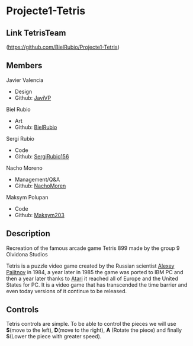 # Projecte1-Tetris

## Link TetrisTeam
  (https://github.com/BielRubio/Projecte1-Tetris)
  
## Members

Javier Valencia 

* Design
* Github: [JaviVP](https://github.com/JaviVP)

Biel Rubio

* Art
* Github: [BielRubio](https://github.com/BielRubio)

Sergi Rubio

* Code
* Github: [SergiRubio156](https://github.com/SergiRubio156)

Nacho Moreno

* Management/Q&A
* Github: [NachoMoren](https://github.com/NachoMoren)

Maksym Polupan

* Code
* Github: [Maksym203](https://github.com/Maksym203)

## Description

Recreation of the famous arcade game Tetris 899 made by the group 9 Olvidona Studios

Tetris is a puzzle video game created by the Russian scientist [Alexey Pajitnov](https://en.wikipedia.org/wiki/Alexey_Pajitnov) in 1984, a year later in 1985 the game was ported to IBM PC and then a year later thanks to [Atari](https://www.atari.com/) it reached all of Europe and the United States for PC. It is a video game that has transcended the time barrier and even today versions of it continue to be released.

## Controls

Tetris controls are simple.
To be able to control the pieces we will use **S**(move to the left), **D**(move to the right), **A** (Rotate the piece) and finally **S**(Lower the piece with greater speed).







 

